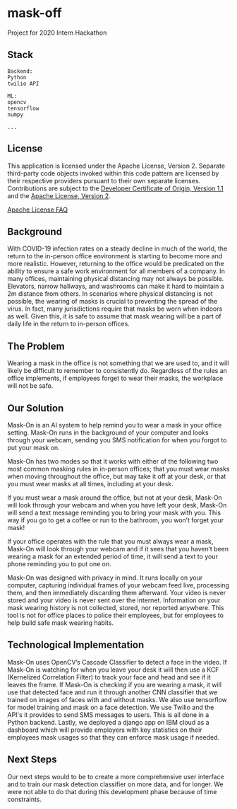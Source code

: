 # mask-off
Project for 2020 Intern Hackathon

## Stack
```
Backend:
Python
twilio API

ML:
opencv
tensorflow
numpy

...
```

## License

This application is licensed under the Apache License, Version 2. Separate third-party code objects invoked within this code pattern are licensed by their respective providers pursuant to their own separate licenses. Contributions are subject to the [Developer Certificate of Origin, Version 1.1](https://developercertificate.org/) and the [Apache License, Version 2](https://www.apache.org/licenses/LICENSE-2.0.txt).

[Apache License FAQ](https://www.apache.org/foundation/license-faq.html#WhatDoesItMEAN)


## Background

With COVID-19 infection rates on a steady decline in much of the world, the return to the in-person office environment is starting to become more and more realistic. However, returning to the office would be predicated on the ability to ensure a safe work environment for all members of a company. In many offices, maintaining physical distancing may not always be possible. Elevators, narrow hallways, and washrooms can make it hard to maintain a 2m distance from others. In scenarios where physical distancing is not possible, the wearing of masks is crucial to preventing the spread of the virus. In fact, many jurisdictions require that masks be worn when indoors as well. Given this, it is safe to assume that mask wearing will be a part of daily life in the return to in-person offices. 

## The Problem

Wearing a mask in the office is not something that we are used to, and it will likely be difficult to remember to consistently do. Regardless of the rules an office implements, if employees forget to wear their masks, the workplace will not be safe. 

## Our Solution

Mask-On is an AI system to help remind you to wear a mask in your office setting. Mask-On runs in the background of your computer and looks through your webcam, sending you SMS notification for when you forgot to put your mask on. 

Mask-On has two modes so that it works with either of the following two most common masking rules in in-person offices; that you must wear masks when moving throughout the office, but may take it off at your desk, or that you must wear masks at all times, including at your desk. 

If you must wear a mask around the office, but not at your desk, Mask-On will look through your webcam and when you have left your desk, Mask-On will send a text message reminding you to bring your mask with you. This way if you go to get a coffee or run to the bathroom, you won’t forget your mask!

If your office operates with the rule that you must always wear a mask, Mask-On will look through your webcam and if it sees that you haven’t been wearing a mask for an extended period of time, it will send a text to your phone reminding you to put one on.

Mask-On was designed with privacy in mind. It runs locally on your computer, capturing individual frames of your webcam feed live, processing them, and then immediately discarding them afterward. Your video is never stored and your video is never sent over the internet. Information on your mask wearing history is not collected, stored, nor reported anywhere. This tool is not for office places to police their employees, but for employees to help build safe mask wearing habits.  



## Technological Implementation 

Mask-On uses OpenCV’s Cascade Classifier to detect a face in the video. If Mask-On is watching for when you leave your desk it will then use a KCF (Kernelized Correlation Filter) to track your face and head and see if it leaves the frame. If Mask-On is checking if you are wearing a mask, it will use that detected face and run it through another CNN classifier that we trained on images of faces with and without masks. We also use tensorflow for model training and mask on a face detection. We use Twilio and the API's it provides to send SMS messages to users. This is all done in a Python backend. Lastly, we deployed a django app on IBM cloud as a dashboard which will provide employers with key statistics on their employees mask usages so that they can enforce mask usage if needed.

## Next Steps

Our next steps would to be to create a more comprehensive user interface and to train our mask detection classifier on more data, and for longer. We were not able to do that during this development phase because of time constraints.

